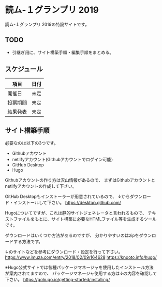 # 読ム-１グランプリ 2019

読ム-１グランプリ 2019の特設サイトです。


## TODO

- 引継ぎ用に、サイト構築手順・編集手順をまとめる。


## スケジュール

| 項目     | 日付 |
| -------- | ---- |
| 開催日   | 未定 |
| 投票期間 | 未定 |
| 結果発表 | 未定 |


## サイト構築手順

必要なのは以下の3つです。

- Githubアカウント
- netlifyアカウント(Githubアカウントでログイン可能)
- GitHub Desktop
- Hugo

Githubアカウントの作り方は沢山情報があるので、
まずはGithubアカウントとnetlifyアカウントの作成して下さい。

GitHub Desktopもインストーラーが用意されているので、
↓からダウンロード・インストールして下さい。
<https://desktop.github.com/>

Hugoについてですが、これは静的サイトジェネレータと言われるもので、
テキストファイルをもとに、サイト構築に必要なHTMLファイル等を生成するツールです。

ダウンロードはいくつか方法があるのですが、
分かりやすいのはzipをダウンロードする方法です。

↓のサイトなどを参考にダウンロード・設定を行って下さい。
<https://www.imuza.com/entry/2018/02/09/164628>
<https://knooto.info/hugo/>

※Hugo公式サイトでは各種パッケージマネージャを使用したインストール方法が案内されてますので、
パッケージマネージャ使用する方は↓の内容を確認して下さい。
<https://gohugo.io/getting-started/installing/>




